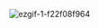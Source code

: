 ![ezgif-1-f22f08f964](https://github.com/verdulife/verdulife/assets/18669273/e3913959-ae35-4d14-b92c-c3fb5e7636be)

<!--
**verdulife/verdulife** is a ✨ _special_ ✨ repository because its `README.md` (this file) appears on your GitHub profile.

Here are some ideas to get you started:

- 🔭 I’m currently working on ...
- 🌱 I’m currently learning ...
- 👯 I’m looking to collaborate on ...
- 🤔 I’m looking for help with ...
- 💬 Ask me about ...
- 📫 How to reach me: ...
- 😄 Pronouns: ...
- ⚡ Fun fact: ...
-->
